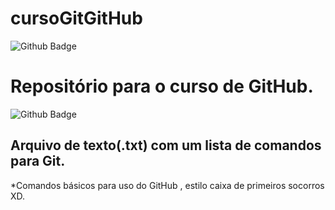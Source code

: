 # cursoGitGitHub
![Github Badge](https://img.shields.io/badge/GitHub-100000?style=for-the-badge&logo=github&logoColor=white&link=https://github.com/rodrigodojo)
# Repositório para o curso de GitHub. 
![Github Badge](https://img.shields.io/badge/GitHub-100000?style=for-the-badge&logo=github&logoColor=white&link=https://github.com/rodrigodojo)

## Arquivo de texto(.txt) com um lista de comandos para Git. 

*Comandos básicos para uso do GitHub , estilo caixa de primeiros socorros XD.
